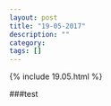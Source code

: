 ```yaml
---
layout: post
title: "19-05-2017"
description: ""
category: 
tags: []
---
```


{% include 19.05.html %}

###test 